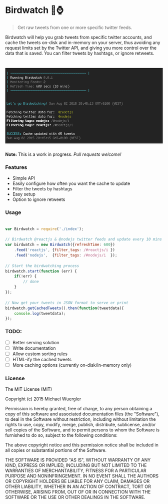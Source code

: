 # Birdwatch :baby_chick::watch:

> Get raw tweets from one or more specific twitter feeds.

Birdwatch will help you grab tweets from specific twitter accounts, and cache the tweets on-disk and in-memory on your server, 
thus avoiding any request limits set by the Twitter API, and giving you more control over the data that is saved.
You can filter tweets by hashtags, or ignore retweets.  

# ![birdwatch](media/screenshot-v.0.0.1.png)

**Note:** This is a work in progress. *Pull requests welcome!*

### Features

- Simple API
- Easily configure how often you want the cache to update
- Filter the tweets by hashtags
- Easy setup
- Option to ignore retweets

### Usage

```js

var Birdwatch = require('./index');

// Birdwatch @reactjs & @nodejs twitter feeds and update every 10 mins
var birdwatch = new Birdwatch({refreshTime: 600})
    .feed('reactjs', {filter_tags: /#reactjs/i })
    .feed('nodejs',  {filter_tags: /#nodejs/i  });

// Start the birdwatching process
birdwatch.start(function (err) {
    if(!err) {
        // done
    }
});

// Now get your tweets in JSON format to serve or print
birdwatch.getCachedTweets().then(function(tweetdata){
    console.log(tweetdata);
});

```

### TODO:

- [ ] Better serving solution
- [ ] Write documentation
- [ ] Allow custom sorting rules
- [ ] HTML-ify the cached tweets
- [ ] More caching options (currently on-disk/in-memory only)

### License

The MIT License (MIT)

Copyright (c) 2015 Michael Wuergler

Permission is hereby granted, free of charge, to any person obtaining a copy
of this software and associated documentation files (the "Software"), to deal
in the Software without restriction, including without limitation the rights
to use, copy, modify, merge, publish, distribute, sublicense, and/or sell
copies of the Software, and to permit persons to whom the Software is
furnished to do so, subject to the following conditions:

The above copyright notice and this permission notice shall be included in all
copies or substantial portions of the Software.

THE SOFTWARE IS PROVIDED "AS IS", WITHOUT WARRANTY OF ANY KIND, EXPRESS OR
IMPLIED, INCLUDING BUT NOT LIMITED TO THE WARRANTIES OF MERCHANTABILITY,
FITNESS FOR A PARTICULAR PURPOSE AND NONINFRINGEMENT. IN NO EVENT SHALL THE
AUTHORS OR COPYRIGHT HOLDERS BE LIABLE FOR ANY CLAIM, DAMAGES OR OTHER
LIABILITY, WHETHER IN AN ACTION OF CONTRACT, TORT OR OTHERWISE, ARISING FROM,
OUT OF OR IN CONNECTION WITH THE SOFTWARE OR THE USE OR OTHER DEALINGS IN THE
SOFTWARE.
